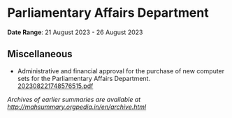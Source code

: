# Parliamentary Affairs Department

**Date Range**: 21 August 2023 - 26 August 2023


## Miscellaneous
- Administrative and financial approval for the purchase of new computer sets for the Parliamentary Affairs Department.\
  [202308221748576515.pdf](https://gr.maharashtra.gov.in/Site/Upload/Government%20Resolutions/English/202308221748576515.pdf)


*Archives of earlier summaries are available at http://mahsummary.orgpedia.in/en/archive.html*